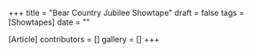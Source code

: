 +++
title = "Bear Country Jubilee Showtape"
draft = false
tags = [Showtapes]
date = ""

[Article]
contributors = []
gallery = []
+++